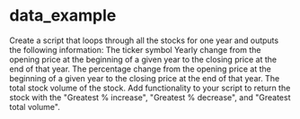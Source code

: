 # data_example
Create a script that loops through all the stocks for one year and outputs the following information:
The ticker symbol
Yearly change from the opening price at the beginning of a given year to the closing price at the end of that year.
The percentage change from the opening price at the beginning of a given year to the closing price at the end of that year.
The total stock volume of the stock.
Add functionality to your script to return the stock with the "Greatest % increase", "Greatest % decrease", and "Greatest total volume". 
